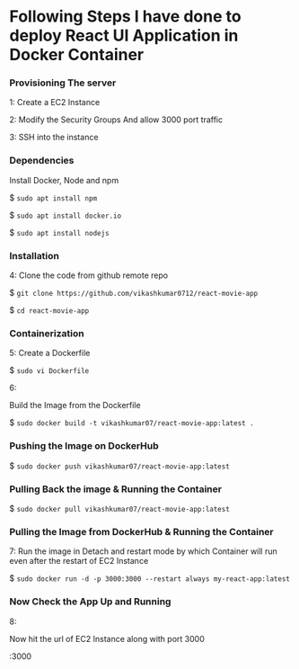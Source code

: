 # Following Steps I have done to deploy React UI Application in Docker Container

### Provisioning The server
1: 
Create a EC2 Instance

2:
Modify the Security Groups And allow 3000 port traffic

3: 
SSH into the instance 

### Dependencies
 Install Docker, Node and npm

$ `sudo apt install npm`

$ `sudo apt install docker.io`

$ `sudo apt install nodejs`

### Installation
4: 
Clone the code from github remote repo

$ `git clone https://github.com/vikashkumar0712/react-movie-app`

$ `cd react-movie-app`

### Containerization

5:
Create a Dockerfile

$ `sudo vi Dockerfile`

6:

Build the Image from the Dockerfile

$ `sudo docker build -t vikashkumar07/react-movie-app:latest .`

### Pushing the Image on DockerHub

$ `sudo docker push vikashkumar07/react-movie-app:latest`

### Pulling Back the image & Running the Container

$ `sudo docker pull vikashkumar07/react-movie-app:latest`

### Pulling the Image from DockerHub & Running the Container

7:
Run the image in Detach and restart mode by which Container will run even after the restart of EC2 Instance

$ `sudo docker run -d -p 3000:3000 --restart always my-react-app:latest`

### Now Check the App Up and Running

8:

Now hit the url of EC2 Instance along with port 3000

<instance-url>:3000



